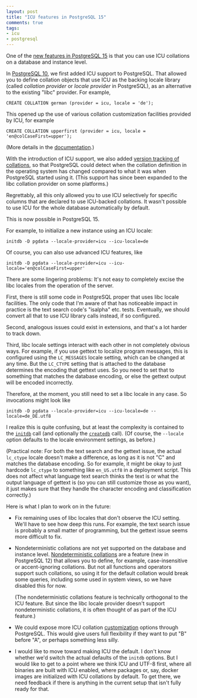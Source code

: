 ```yaml
---
layout: post
title: "ICU features in PostgreSQL 15"
comments: true
tags:
- icu
- postgresql
---
```


One of the [new features in PostgreSQL
15](https://www.postgresql.org/docs/15/release-15.html) is that you
can use ICU collations on a database and instance level.

In [PostgreSQL
10](https://www.postgresql.org/docs/10/release-10.html), we first
added ICU support to PostgreSQL.  That allowed you to define collation
objects that use ICU as the backing locale library (called _collation
provider_ or _locale provider_ in PostgreSQL), as an alternative to
the existing "libc" provider.  For example,

	CREATE COLLATION german (provider = icu, locale = 'de');

This opened up the use of various collation customization facilities
provided by ICU, for example

	CREATE COLLATION upperfirst (provider = icu, locale = 'en@colCaseFirst=upper');

(More details in the
[documentation](https://www.postgresql.org/docs/current/collation.html).)

With the introduction of ICU support, we also added [version tracking
of
collations](https://www.postgresql.org/docs/current/sql-altercollation.html),
so that PostgreSQL could detect when the collation definition in the
operating system has changed compared to what it was when PostgreSQL
started using it.  (This support has since been expanded to the libc
collation provider on some platforms.)

Regrettably, all this only allowed you to use ICU selectively for
specific columns that are declared to use ICU-backed collations.  It
wasn't possible to use ICU for the whole database automatically by
default.

This is now possible in PostgreSQL 15.

For example, to initialize a new instance using an ICU locale:

	initdb -D pgdata --locale-provider=icu --icu-locale=de

Of course, you can also use advanced ICU features, like

	initdb -D pgdata --locale-provider=icu --icu-locale='en@colCaseFirst=upper'

There are some lingering problems: It's not easy to completely excise
the libc locales from the operation of the server.

First, there is still some code in PostgreSQL proper that uses libc
locale facilities.  The only code that I'm aware of that has
noticeable impact in practice is the text search code's "isalpha"
etc. tests.  Eventually, we should convert all that to use ICU library
calls instead, if so configured.

Second, analogous issues could exist in extensions, and that's a lot
harder to track down.

Third, libc locale settings interact with each other in not completely
obvious ways.  For example, if you use gettext to localize program
messages, this is configured using the `LC_MESSAGES` locale setting,
which can be changed at any time.  But the `LC_CTYPE` setting that is
attached to the database determines the encoding that gettext uses.
So you need to set that to something that matches the database
encoding, or else the gettext output will be encoded incorrectly.

Therefore, at the moment, you still need to set a libc locale in any
case.  So invocations might look like

	initdb -D pgdata --locale-provider=icu --icu-locale=de --locale=de_DE.utf8

I realize this is quite confusing, but at least the complexity is
contained to the
[`initdb`](https://www.postgresql.org/docs/15/app-initdb.html) call
(and optionally the
[`createdb`](https://www.postgresql.org/docs/15/app-createdb.html)
call).  (Of course, the `--locale` option defaults to the locale
environment settings, as before.)

(Practical note: For both the text search and the gettext issue, the
actual `lc_ctype` locale doesn't make a difference, as long as it is
not "C" and matches the database encoding.  So for example, it might
be okay to just hardcode `lc_ctype` to something like `en_US.utf8` in
a deployment script.  This does not affect what language text search
thinks the text is or what the output language of gettext is (so you
can still customize those as you want), it just makes sure that they
handle the character encoding and classification correctly.)

Here is what I plan to work on in the future:

- Fix remaining uses of libc locales that don't observe the ICU
  setting.  We'll have to see how deep this runs.  For example, the
  text search issue is probably a small matter of programming, but the
  gettext issue seems more difficult to fix.

- Nondeterministic collations are not yet supported on the database
  and instance level.  [Nondeterministic
  collations](https://www.postgresql.org/docs/current/collation.html#COLLATION-NONDETERMINISTIC)
  are a feature (new in PostgreSQL 12) that allows you to define, for
  example, case-insensitive or accent-ignoring collations.  But not
  all functions and operators support such collations, so using it for
  the default collation would break some queries, including some used
  in system views, so we have disabled this for now.

  (The nondeterministic collations feature is technically orthogonal
  to the ICU feature.  But since the libc locale provider doesn't
  support nondeterministic collations, it is often thought of as part
  of the ICU feature.)

- We could expose more ICU collation
  [customization](https://unicode-org.github.io/icu/userguide/collation/customization/)
  options through PostgreSQL.  This would give users full flexibility
  if they want to put "B" before "A", or perhaps something less silly.

- I would like to move toward making ICU the default.  I don't know
  whether we'd switch the actual defaults of the `initdb` options.
  But I would like to get to a point where we think ICU and UTF-8
  first, where all binaries are built with ICU enabled, where packages
  or, say, docker images are initialized with ICU collations by
  default.  To get there, we need feedback if there is anything in the
  current setup that isn't fully ready for that.
